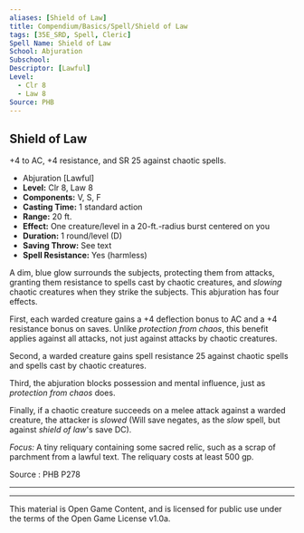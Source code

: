 ```yaml
---
aliases: [Shield of Law]
title: Compendium/Basics/Spell/Shield of Law
tags: [35E_SRD, Spell, Cleric]
Spell Name: Shield of Law
School: Abjuration
Subschool: 
Descriptor: [Lawful]
Level:
  - Clr 8
  - Law 8
Source: PHB
---
```



## Shield of Law

+4 to AC, +4 resistance, and SR 25 against chaotic spells.

*   Abjuration [Lawful]
*   **Level:** Clr 8, Law 8
*   **Components:** V, S, F
*   **Casting Time:** 1 standard action
*   **Range:** 20 ft.
*   **Effect:** One creature/level in a 20-ft.-radius burst centered on you
*   **Duration:** 1 round/level (D)
*   **Saving Throw:** See text
*   **Spell Resistance:** Yes (harmless)

<p>A dim, blue glow surrounds the subjects, protecting them from attacks, granting them resistance to spells cast by chaotic creatures, and <i>slowing</i> chaotic creatures when they strike the subjects. This abjuration has four effects.</p><p>First, each warded creature gains a +4 deflection bonus to AC and a +4 resistance bonus on saves. Unlike <i>protection from chaos</i>, this benefit applies against all attacks, not just against attacks by chaotic creatures.</p><p>Second, a warded creature gains spell resistance 25 against chaotic spells and spells cast by chaotic creatures.</p><p>Third, the abjuration blocks possession and mental influence, just as <i>protection from chaos</i> does.</p><p>Finally, if a chaotic creature succeeds on a melee attack against a warded creature, the attacker is <i>slowed</i> (Will save negates, as the <i>slow</i> spell, but against <i>shield of law</i>'s save DC).</p><p><i>Focus:</i> A tiny reliquary containing some sacred relic, such as a scrap of parchment from a lawful text. The reliquary costs at least 500 gp.</p>

Source : PHB P278

---

---

This material is Open Game Content, and is licensed for public use under
the terms of the Open Game License v1.0a.
